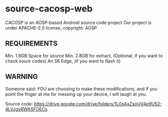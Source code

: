 # source-cacosp-web

CACOSP is an AOSP-based Android source code project
Our project is under APACHE-2.0 license, copyright: AOSP

## REQUIREMENTS

Min. 1.6GB Space for source
Min. 2.8GB for extract, (Optional, if you want to check soure codes)
An S6 Edge, (if you want to flash it)

## WARNING
Someone said: YOU are choosing to make these modifications, and if you point the finger at me for messing up your device, I will laugh at you.


Source code: https://drive.google.com/drive/folders/1L0sAxZsoUV4e9U52-4LVJgyRWASFOECs
